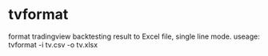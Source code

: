 # tvformat
format tradingview backtesting result to Excel file, single line mode.
useage: tvformat -i tv.csv -o tv.xlsx